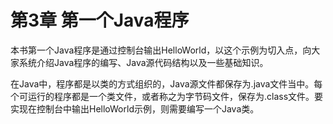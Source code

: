 # 第3章 第一个Java程序

本书第一个Java程序是通过控制台输出HelloWorld，以这个示例为切入点，向大家系统介绍Java程序的编写、Java源代码结构以及一些基础知识。

在Java中，程序都是以类的方式组织的，Java源文件都保存为.java文件当中。每个可运行的程序都是一个类文件，或者称之为字节码文件，保存为.class文件。要实现在控制台中输出HelloWorld示例，则需要编写一个Java类。
